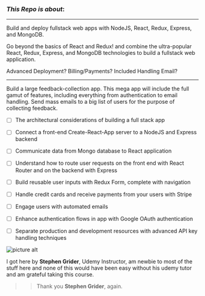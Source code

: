 ### _This Repo is about_: ###
- - - - - - - - - - - - - - - -
Build and deploy fullstack web apps with NodeJS, React, Redux, Express, and MongoDB.

Go beyond the basics of React and Redux!  and combine the ultra-popular React, Redux, Express, and MongoDB technologies to build a fullstack web application.

Advanced Deployment? Billing/Payments? Included Handling Email?
--------------- --------------- --------------- --------------- 

Build a large feedback-collection app. This mega app will include the full gamut of features, including everything from authentication to email handling. Send mass emails to a big list of users for the purpose of collecting feedback.

- [ ] The architectural considerations of building a full stack app
- [ ] Connect a front-end Create-React-App server to a NodeJS and Express backend
- [ ] Communicate data from Mongo database to React application
- [ ] Understand how to route user requests on the front end with React Router and on the backend with Express
- [ ] Build reusable user inputs with Redux Form, complete with navigation
- [ ] Handle credit cards and receive payments from your users with Stripe
- [ ] Engage users with automated emails
- [ ] Enhance authentication flows in app with Google OAuth authentication
- [ ] Separate production and development resources with advanced API key handling techniques


![picture alt](https://camo.githubusercontent.com/d0003df6bcbb4850920c3540c1b3400d4515bd29/687474703a2f2f7777772e6272696768746c6967687470696374757265732e636f6d2f6173736574732f696d616765732f706f7274666f6c696f2f746865746861775f6865616465722e6a7067 "Enjoy!")


I got here by **Stephen Grider**, Udemy Instructor, am newbie to most of the stuff here and none of this would have been easy without his udemy tutor and am grateful taking this course.
 >
 >> Thank you **Stephen Grider**, again.